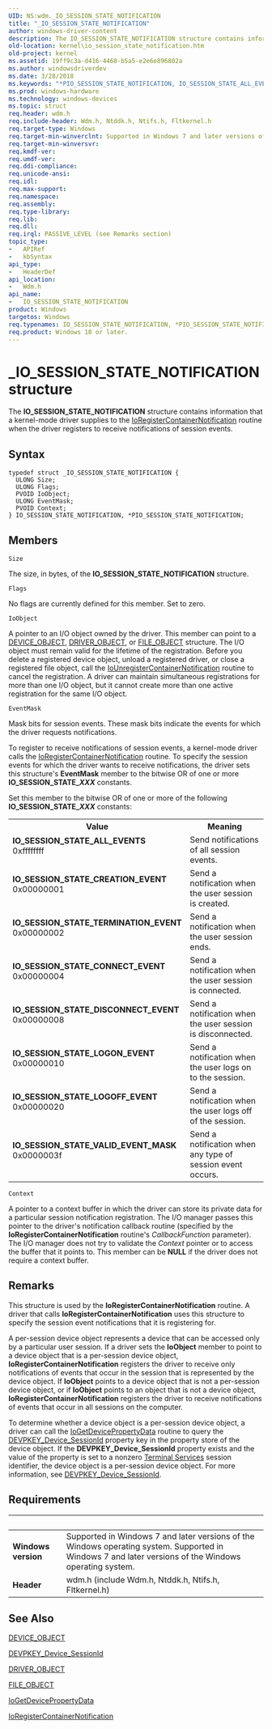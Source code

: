 ```yaml
---
UID: NS:wdm._IO_SESSION_STATE_NOTIFICATION
title: "_IO_SESSION_STATE_NOTIFICATION"
author: windows-driver-content
description: The IO_SESSION_STATE_NOTIFICATION structure contains information that a kernel-mode driver supplies to the IoRegisterContainerNotification routine when the driver registers to receive notifications of session events.
old-location: kernel\io_session_state_notification.htm
old-project: kernel
ms.assetid: 19ff9c3a-d416-4468-b5a5-e2e6e896802a
ms.author: windowsdriverdev
ms.date: 3/28/2018
ms.keywords: "*PIO_SESSION_STATE_NOTIFICATION, IO_SESSION_STATE_ALL_EVENTS, IO_SESSION_STATE_CONNECT_EVENT, IO_SESSION_STATE_CREATION_EVENT, IO_SESSION_STATE_DISCONNECT_EVENT, IO_SESSION_STATE_LOGOFF_EVENT, IO_SESSION_STATE_LOGON_EVENT, IO_SESSION_STATE_NOTIFICATION, IO_SESSION_STATE_NOTIFICATION structure [Kernel-Mode Driver Architecture], IO_SESSION_STATE_TERMINATION_EVENT, IO_SESSION_STATE_VALID_EVENT_MASK, PIO_SESSION_STATE_NOTIFICATION, PIO_SESSION_STATE_NOTIFICATION structure pointer [Kernel-Mode Driver Architecture], _IO_SESSION_STATE_NOTIFICATION, kernel.io_session_state_notification, kstruct_b_b25d50a3-6254-4eeb-800e-c5fc73c56dfb.xml, wdm/IO_SESSION_STATE_NOTIFICATION, wdm/PIO_SESSION_STATE_NOTIFICATION"
ms.prod: windows-hardware
ms.technology: windows-devices
ms.topic: struct
req.header: wdm.h
req.include-header: Wdm.h, Ntddk.h, Ntifs.h, Fltkernel.h
req.target-type: Windows
req.target-min-winverclnt: Supported in Windows 7 and later versions of the Windows operating system.
req.target-min-winversvr: 
req.kmdf-ver: 
req.umdf-ver: 
req.ddi-compliance: 
req.unicode-ansi: 
req.idl: 
req.max-support: 
req.namespace: 
req.assembly: 
req.type-library: 
req.lib: 
req.dll: 
req.irql: PASSIVE_LEVEL (see Remarks section)
topic_type:
-	APIRef
-	kbSyntax
api_type:
-	HeaderDef
api_location:
-	Wdm.h
api_name:
-	IO_SESSION_STATE_NOTIFICATION
product: Windows
targetos: Windows
req.typenames: IO_SESSION_STATE_NOTIFICATION, *PIO_SESSION_STATE_NOTIFICATION
req.product: Windows 10 or later.
---
```


# _IO_SESSION_STATE_NOTIFICATION structure
The <b>IO_SESSION_STATE_NOTIFICATION</b> structure contains information that a kernel-mode driver supplies to the <a href="https://msdn.microsoft.com/library/windows/hardware/ff549501">IoRegisterContainerNotification</a> routine when the driver registers to receive notifications of session events.

## Syntax
```
typedef struct _IO_SESSION_STATE_NOTIFICATION {
  ULONG Size;
  ULONG Flags;
  PVOID IoObject;
  ULONG EventMask;
  PVOID Context;
} IO_SESSION_STATE_NOTIFICATION, *PIO_SESSION_STATE_NOTIFICATION;
```

## Members


`Size`

The size, in bytes, of the <b>IO_SESSION_STATE_NOTIFICATION</b> structure.

`Flags`

No flags are currently defined for this member. Set to zero.

`IoObject`

A pointer to an I/O object owned by the driver. This member can point to a <a href="https://msdn.microsoft.com/library/windows/hardware/ff543147">DEVICE_OBJECT</a>, <a href="https://msdn.microsoft.com/library/windows/hardware/ff544174">DRIVER_OBJECT</a>, or <a href="https://msdn.microsoft.com/library/windows/hardware/ff545834">FILE_OBJECT</a> structure. The I/O object must remain valid for the lifetime of the registration. Before you delete a registered device object, unload a registered driver, or close a registered file object, call the <a href="https://msdn.microsoft.com/library/windows/hardware/ff550396">IoUnregisterContainerNotification</a> routine to cancel the registration. A driver can maintain simultaneous registrations for more than one I/O object, but it cannot create more than one active registration for the same I/O object.

`EventMask`

Mask bits for session events. These mask bits indicate the events for which the driver requests notifications.

To register to receive notifications of session events, a kernel-mode driver calls the <a href="https://msdn.microsoft.com/library/windows/hardware/ff549501">IoRegisterContainerNotification</a> routine. To specify the session events for which the driver wants to receive notifications, the driver sets this structure's <b>EventMask</b> member to the bitwise OR of one or more <b>IO_SESSION_STATE_<i>XXX</i></b> constants. 

Set this member to the bitwise OR of one or more of the following <b>IO_SESSION_STATE_<i>XXX</i></b> constants:

<table>
<tr>
<th>Value</th>
<th>Meaning</th>
</tr>
<tr>
<td width="40%"><a id="IO_SESSION_STATE_ALL_EVENTS"></a><a id="io_session_state_all_events"></a><dl>
<dt><b>IO_SESSION_STATE_ALL_EVENTS</b></dt>
<dt>0xffffffff</dt>
</dl>
</td>
<td width="60%">
Send notifications of all session events.

</td>
</tr>
<tr>
<td width="40%"><a id="IO_SESSION_STATE_CREATION_EVENT"></a><a id="io_session_state_creation_event"></a><dl>
<dt><b>IO_SESSION_STATE_CREATION_EVENT</b></dt>
<dt>0x00000001</dt>
</dl>
</td>
<td width="60%">
Send a notification when the user session is created.

</td>
</tr>
<tr>
<td width="40%"><a id="IO_SESSION_STATE_TERMINATION_EVENT"></a><a id="io_session_state_termination_event"></a><dl>
<dt><b>IO_SESSION_STATE_TERMINATION_EVENT</b></dt>
<dt>0x00000002</dt>
</dl>
</td>
<td width="60%">
Send a notification when the user session ends.

</td>
</tr>
<tr>
<td width="40%"><a id="IO_SESSION_STATE_CONNECT_EVENT"></a><a id="io_session_state_connect_event"></a><dl>
<dt><b>IO_SESSION_STATE_CONNECT_EVENT</b></dt>
<dt>0x00000004</dt>
</dl>
</td>
<td width="60%">
Send a notification when the user session is connected.

</td>
</tr>
<tr>
<td width="40%"><a id="IO_SESSION_STATE_DISCONNECT_EVENT"></a><a id="io_session_state_disconnect_event"></a><dl>
<dt><b>IO_SESSION_STATE_DISCONNECT_EVENT</b></dt>
<dt>0x00000008</dt>
</dl>
</td>
<td width="60%">
Send a notification when the user session is disconnected.

</td>
</tr>
<tr>
<td width="40%"><a id="IO_SESSION_STATE_LOGON_EVENT"></a><a id="io_session_state_logon_event"></a><dl>
<dt><b>IO_SESSION_STATE_LOGON_EVENT</b></dt>
<dt>0x00000010</dt>
</dl>
</td>
<td width="60%">
Send a notification when the user logs on to the session.

</td>
</tr>
<tr>
<td width="40%"><a id="IO_SESSION_STATE_LOGOFF_EVENT"></a><a id="io_session_state_logoff_event"></a><dl>
<dt><b>IO_SESSION_STATE_LOGOFF_EVENT</b></dt>
<dt>0x00000020</dt>
</dl>
</td>
<td width="60%">
Send a notification when the user logs off of the session.

</td>
</tr>
<tr>
<td width="40%"><a id="IO_SESSION_STATE_VALID_EVENT_MASK"></a><a id="io_session_state_valid_event_mask"></a><dl>
<dt><b>IO_SESSION_STATE_VALID_EVENT_MASK</b></dt>
<dt>0x0000003f</dt>
</dl>
</td>
<td width="60%">
Send a notification when any type of session event occurs.

</td>
</tr>
</table>

`Context`

A pointer to a context buffer in which the driver can store its private data for a particular session notification registration. The I/O manager passes this pointer to the driver's notification callback routine (specified by the <b>IoRegisterContainerNotification</b> routine's <i>CallbackFunction</i> parameter). The I/O manager does not try to validate the <i>Context</i> pointer or to access the buffer that it points to. This member can be <b>NULL</b> if the driver does not require a context buffer.

## Remarks
This structure is used by the <b>IoRegisterContainerNotification</b> routine. A driver that calls <b>IoRegisterContainerNotification</b> uses this structure to specify the session event notifications that it is registering for.

A per-session device object represents a device that can be accessed only by a particular user session. If a driver sets the <b>IoObject</b> member to point to a device object that is a per-session device object, <b>IoRegisterContainerNotification</b> registers the driver to receive only notifications of events that occur in the session that is represented by the device object. If <b>IoObject</b> points to a device object that is not a per-session device object, or if <b>IoObject</b> points to an object that is not a device object, <b>IoRegisterContainerNotification</b> registers the driver to receive notifications of events that occur in all sessions on the computer.

To determine whether a device object is a per-session device object, a driver can call the <a href="https://msdn.microsoft.com/library/windows/hardware/ff549206">IoGetDevicePropertyData</a> routine to query the <a href="https://msdn.microsoft.com/library/windows/hardware/ff542651">DEVPKEY_Device_SessionId</a> property key in the property store of the device object. If the <b>DEVPKEY_Device_SessionId</b> property exists and the value of the property is set to a nonzero <a href="http://go.microsoft.com/fwlink/p/?linkid=155045">Terminal Services</a> session identifier, the device object is a per-session device object. For more information, see <a href="https://msdn.microsoft.com/library/windows/hardware/ff542651">DEVPKEY_Device_SessionId</a>.

## Requirements
| &nbsp; | &nbsp; |
| ---- |:---- |
| **Windows version** | Supported in Windows 7 and later versions of the Windows operating system. Supported in Windows 7 and later versions of the Windows operating system. |
| **Header** | wdm.h (include Wdm.h, Ntddk.h, Ntifs.h, Fltkernel.h) |

## See Also

<a href="https://msdn.microsoft.com/library/windows/hardware/ff543147">DEVICE_OBJECT</a>



<a href="https://msdn.microsoft.com/library/windows/hardware/ff542651">DEVPKEY_Device_SessionId</a>



<a href="https://msdn.microsoft.com/library/windows/hardware/ff544174">DRIVER_OBJECT</a>



<a href="https://msdn.microsoft.com/library/windows/hardware/ff545834">FILE_OBJECT</a>



<a href="https://msdn.microsoft.com/library/windows/hardware/ff549206">IoGetDevicePropertyData</a>



<a href="https://msdn.microsoft.com/library/windows/hardware/ff549501">IoRegisterContainerNotification</a>